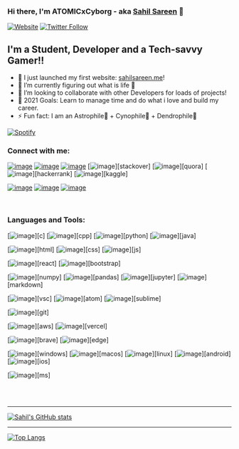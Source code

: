 ### Hi there, I'm ATOMICxCyborg - aka [Sahil Sareen][website] 👋

[![Website](https://img.shields.io/website?label=sahilsareen.me&style=for-the-badge&up_message=Running%20Wild%21&url=https%3A%2F%2Fsahilsareen.me)](https://sahilsareen.me)
[![Twitter Follow](https://img.shields.io/twitter/follow/sahilsarin390?color=%231DA1F2&logo=Twitter&style=for-the-badge)](https://twitter.com/sahilsarin390)

## I'm a Student, Developer and a Tech-savvy Gamer!!

- 🔭 I just launched my first website: [sahilsareen.me][website]!
- 🌱 I’m currently figuring out what is life 🤣
- 👯 I’m looking to collaborate with other Developers for loads of projects!
- 🥅 2021 Goals: Learn to manage time and do what i love and build my career.
- ⚡ Fun fact: I am an Astrophile🌌 + Cynophile🐶 + Dendrophile🌳


[![Spotify](https://novatorem-snowy-sigma.vercel.app/)](https://open.spotify.com/user/https://novatorem-snowy-sigma)

### Connect with me:


[![image](https://img.shields.io/badge/LinkedIn-0077B5?style=for-the-badge&logo=linkedin&logoColor=white)][linkedin]
[![image](https://img.shields.io/badge/Gmail-D14836?style=for-the-badge&logo=gmail&logoColor=white)][gmail]
[![image](https://img.shields.io/badge/Twitter-1DA1F2?style=for-the-badge&logo=twitter&logoColor=white)][twitter]
[![image](https://img.shields.io/badge/Stack_Overflow-FE7A16?style=for-the-badge&logo=stack-overflow&logoColor=white)][stackover]
[![image](https://img.shields.io/badge/Quora-%23B92B27.svg?&style=for-the-badge&logo=Quora&logoColor=white)][quora]
[![image](https://img.shields.io/badge/-Hackerrank-2EC866?style=for-the-badge&logo=HackerRank&logoColor=white)][hackerrank]
[![image](https://img.shields.io/badge/Kaggle-20BEFF?style=for-the-badge&logo=Kaggle&logoColor=white)][kaggle]

[![image](https://img.shields.io/badge/Instagram-E4405F?style=for-the-badge&logo=instagram&logoColor=white)][instagram]
[![image](https://img.shields.io/badge/Discord-7289DA?style=for-the-badge&logo=discord&logoColor=white)][discord]
[![image](https://img.shields.io/badge/YouTube-FF0000?style=for-the-badge&logo=youtube&logoColor=white)][youtube]

<br/>

### Languages and Tools:

[![image](https://img.shields.io/badge/C-00599C?style=for-the-badge&logo=c&logoColor=white)][c]
[![image](https://img.shields.io/badge/C%2B%2B-00599C?style=for-the-badge&logo=c%2B%2B&logoColor=white)][cpp]
[![image](https://img.shields.io/badge/Python-FFD43B?style=for-the-badge&logo=python&logoColor=darkgreen)][python]
[![image](https://img.shields.io/badge/Java-ED8B00?style=for-the-badge&logo=java&logoColor=white)][java]

[![image](https://img.shields.io/badge/HTML5-E34F26?style=for-the-badge&logo=html5&logoColor=white)][html]
[![image](https://img.shields.io/badge/CSS3-1572B6?style=for-the-badge&logo=css3&logoColor=white)][css]
[![image](https://img.shields.io/badge/JavaScript-323330?style=for-the-badge&logo=javascript&logoColor=F7DF1E)][js]

[![image](https://img.shields.io/badge/React-20232A?style=for-the-badge&logo=react&logoColor=61DAFB)][react]
[![image](https://img.shields.io/badge/Bootstrap-563D7C?style=for-the-badge&logo=bootstrap&logoColor=white)][bootstrap]

[![image](https://img.shields.io/badge/Numpy-777BB4?style=for-the-badge&logo=numpy&logoColor=white)][numpy]
[![image](https://img.shields.io/badge/Pandas-2C2D72?style=for-the-badge&logo=pandas&logoColor=white)][pandas]
[![image](https://img.shields.io/badge/Jupyter-F37626.svg?&style=for-the-badge&logo=Jupyter&logoColor=white)][jupyter]
[![image](https://img.shields.io/badge/Markdown-000000?style=for-the-badge&logo=markdown&logoColor=white)][markdown]

[![image](https://img.shields.io/badge/Visual_Studio_Code-0078D4?style=for-the-badge&logo=visual%20studio%20code&logoColor=white)][vsc]
[![image](https://img.shields.io/badge/Atom-66595C?style=for-the-badge&logo=Atom&logoColor=white)][atom]
[![image](https://img.shields.io/badge/sublime_text-%23575757.svg?&style=for-the-badge&logo=sublime-text&logoColor=important)][sublime]

[![image](https://img.shields.io/badge/Git-F05032?style=for-the-badge&logo=git&logoColor=white)][git]

[![image](https://img.shields.io/badge/Amazon_AWS-232F3E?style=for-the-badge&logo=amazon-aws&logoColor=white)][aws]
[![image](https://img.shields.io/badge/Vercel-000000?style=for-the-badge&logo=vercel&logoColor=white)][vercel]

[![image](https://img.shields.io/badge/Brave-FF1B2D?style=for-the-badge&logo=Brave&logoColor=white)][brave]
[![image](https://img.shields.io/badge/Microsoft_Edge-0078D7?style=for-the-badge&logo=Microsoft-edge&logoColor=white)][edge]

[![image](https://img.shields.io/badge/Windows-0078D6?style=for-the-badge&logo=windows&logoColor=white)][windows]
[![image](https://img.shields.io/badge/mac%20os-000000?style=for-the-badge&logo=apple&logoColor=white)][macos]
[![image](https://img.shields.io/badge/Linux-FCC624?style=for-the-badge&logo=linux&logoColor=black)][linux]
[![image](https://img.shields.io/badge/iOS-000000?style=for-the-badge&logo=ios&logoColor=white)][android]
[![image](https://img.shields.io/badge/Android-3DDC84?style=for-the-badge&logo=android&logoColor=white)][ios]

[![image](https://img.shields.io/badge/Microsoft_Office-D83B01?style=for-the-badge&logo=microsoft-office&logoColor=white)][ms]

<br/>
<br/>

---

<!--START_SECTION:activity-->




[![Sahil's GitHub stats](https://github-readme-stats.vercel.app/api?username=sahilsarin390&hide=prs&show_icons=true&theme=radical)](https://github.com/anuraghazra/github-readme-stats)

---

[![Top Langs](https://github-readme-stats.vercel.app/api/top-langs/?username=sahilsarin390&langs_count=7)](https://github.com/anuraghazra/github-readme-stats)

[gmail]: mailto:sahilsarin390@smail.com
[discord]: https://discordapp.com/users/262894005652684801
[website]: https://sahilsareen.me
[twitter]: https://twitter.com/sahilsarin390
[youtube]: https://www.youtube.com/channel/UClcfv9zY5qWePe1aUYDOiyw
[instagram]: https://instagram.com/imsahilsareen
[linkedin]: https://linkedin.com/in/sahil--sareen